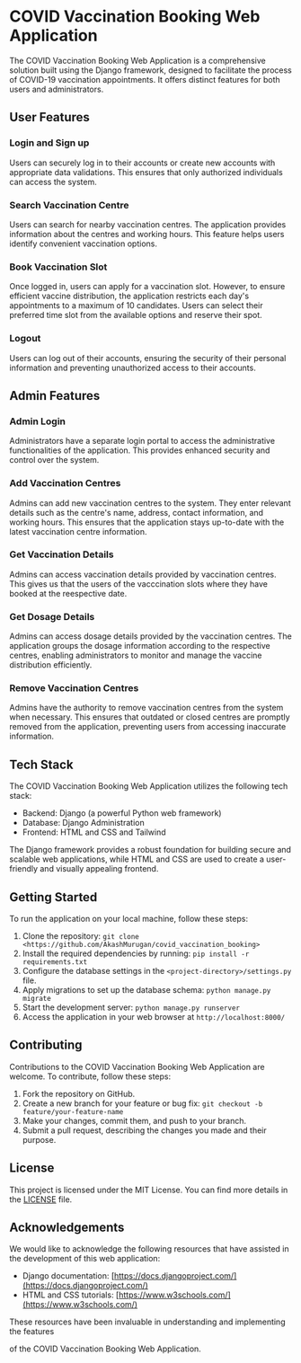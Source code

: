 # COVID Vaccination Booking Web Application

The COVID Vaccination Booking Web Application is a comprehensive solution built using the Django framework, designed to facilitate the process of COVID-19 vaccination appointments. It offers distinct features for both users and administrators.

## User Features

### Login and Sign up
Users can securely log in to their accounts or create new accounts with appropriate data validations. This ensures that only authorized individuals can access the system.

### Search Vaccination Centre
Users can search for nearby vaccination centres. The application provides information about the centres and working hours. This feature helps users identify convenient vaccination options.

### Book Vaccination Slot
Once logged in, users can apply for a vaccination slot. However, to ensure efficient vaccine distribution, the application restricts each day's appointments to a maximum of 10 candidates. Users can select their preferred time slot from the available options and reserve their spot.

### Logout
Users can log out of their accounts, ensuring the security of their personal information and preventing unauthorized access to their accounts.

## Admin Features

### Admin Login
Administrators have a separate login portal to access the administrative functionalities of the application. This provides enhanced security and control over the system.

### Add Vaccination Centres
Admins can add new vaccination centres to the system. They enter relevant details such as the centre's name, address, contact information, and working hours. This ensures that the application stays up-to-date with the latest vaccination centre information.

### Get Vaccination Details
Admins can access vaccination details provided by vaccination centres. This gives us that the users of the vacccination slots where they have booked at the reespective date.

### Get Dosage Details
Admins can access dosage details provided by the vaccination centres. The application groups the dosage information according to the respective centres, enabling administrators to monitor and manage the vaccine distribution efficiently.

### Remove Vaccination Centres
Admins have the authority to remove vaccination centres from the system when necessary. This ensures that outdated or closed centres are promptly removed from the application, preventing users from accessing inaccurate information.

## Tech Stack

The COVID Vaccination Booking Web Application utilizes the following tech stack:

- Backend: Django (a powerful Python web framework)
- Database: Django Administration 
- Frontend: HTML and CSS and Tailwind

The Django framework provides a robust foundation for building secure and scalable web applications, while HTML and CSS are used to create a user-friendly and visually appealing frontend.

## Getting Started

To run the application on your local machine, follow these steps:

1. Clone the repository: `git clone <https://github.com/AkashMurugan/covid_vaccination_booking>`
2. Install the required dependencies by running: `pip install -r requirements.txt`
3. Configure the database settings in the `<project-directory>/settings.py` file.
4. Apply migrations to set up the database schema: `python manage.py migrate`
5. Start the development server: `python manage.py runserver`
6. Access the application in your web browser at `http://localhost:8000/`

## Contributing

Contributions to the COVID Vaccination Booking Web Application are welcome. To contribute, follow these steps:

1. Fork the repository on GitHub.
2. Create a new branch for your feature or bug fix: `git checkout -b feature/your-feature-name`
3. Make your changes, commit them, and push to your branch.
4. Submit a pull request, describing the changes you made and their purpose.

## License

This project is licensed under the MIT License. You can find more details in the [LICENSE](LICENSE) file.

## Acknowledgements

We would like to acknowledge the following resources that have assisted in the development of this web application:

- Django documentation: [https://docs.djangoproject.com/](https://docs.djangoproject.com/)
- HTML and CSS tutorials: [https://www.w3schools.com/](https://www.w3schools.com/)

These resources have been invaluable in understanding and implementing the features

 of the COVID Vaccination Booking Web Application.
